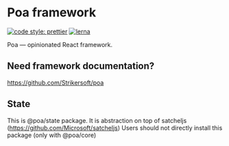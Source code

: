 # Poa framework

[![code style: prettier](https://img.shields.io/badge/code_style-prettier-ff69b4.svg?style=flat-square)](https://github.com/prettier/prettier)
[![lerna](https://img.shields.io/badge/maintained%20with-lerna-cc00ff.svg)](https://lernajs.io/)

Poa — opinionated React framework.

## Need framework documentation?

https://github.com/Strikersoft/poa

## State

This is @poa/state package. It is abstraction on top of satcheljs (https://github.com/Microsoft/satcheljs)
Users should not directly install this package (only with @poa/core)
